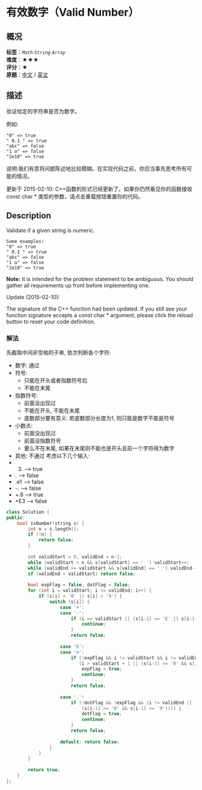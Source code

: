 # 有效数字（Valid Number）
## 概况
**标签**：*`Math`*  *`String`*  *`Array`*<br>
**难度**：★★★<br>
**评分**：★<br>
**原题**：[中文](https://leetcode-cn.com/problems/valid-number) / [英文](https://leetcode.com/problems/valid-number)

## 描述
验证给定的字符串是否为数字。

例如:
```
"0" => true
" 0.1 " => true
"abc" => false
"1 a" => false
"2e10" => true
```

说明:我们有意将问题陈述地比较模糊。在实现代码之前，你应当事先思考所有可能的情况。

更新于 2015-02-10:
C++函数的形式已经更新了。如果你仍然看见你的函数接收const char * 类型的参数，请点击重载按钮重置你的代码。

## Description
Validate if a given string is numeric.
```
Some examples:
"0" => true
" 0.1 " => true
"abc" => false
"1 a" => false
"2e10" => true
```

**Note:**
 It is intended for the problem statement to be ambiguous. You should gather all requirements up front before implementing one.
 
Update (2015-02-10):

The signature of the C++ function had been updated. If you still see your function signature accepts a const char * argument, please click the reload button to reset your code definition.


### 解法
先截取中间非空格的子串, 依次判断各个字符:
- 数字: 通过
- 符号:
    - 只能在开头或者指数符号后
    - 不能在末尾
- 指数符号:
    - 前面没出现过
    - 不能在开头, 不能在末尾
    - 底数部分要有意义: 若底数部分长度为1, 则只能是数字不能是符号
- 小数点:
    - 前面没出现过
    - 前面没指数符号
    - 要么不在末尾, 如果在末尾则不能也是开头且前一个字符得为数字
- 其他: 不通过
考虑以下几个输入:
- 3. --> true
- . --> false
- .e1 --> false
- -. --> false
- +.8 --> true
- +E3 --> false
```c++
class Solution {
public:
    bool isNumber(string s) {
        int n = s.length();
        if (!n) {
            return false;
        }
        
        int validStart = 0, validEnd = n-1;
        while (validStart < n && s[validStart] == ' ') validStart++;
        while (validEnd >= validStart && s[validEnd] == ' ') validEnd--;
        if (validEnd < validStart) return false;
        
        bool expFlag = false, dotFlag = false;
        for (int i = validStart; i <= validEnd; i++) {
            if (s[i] < '0' || s[i] > '9') {
                switch (s[i]) {
                    case '+':
                    case '-':
                        if (i == validStart || (s[i-1] == 'E' || s[i-1] == 'e' && i != validEnd)) {
                            continue;
                        }
                        return false;
                        
                    case 'E':
                    case 'e':
                        if (!expFlag && i != validStart && i != validEnd && 
                           (i > validStart + 1 || (s[i-1] >= '0' && s[i-1] <= '9'))) {
                            expFlag = true;
                            continue;
                        }
                        return false;
                        
                    case '.':
                        if (!dotFlag && !expFlag && (i != validEnd || (i != validStart && 
                            (s[i-1] >= '0' && s[i-1] <= '9')))) {
                            dotFlag = true;
                            continue;
                        }
                        return false;
                        
                    default: return false;
                }
            }
        }
        
        return true;
    }
};
```